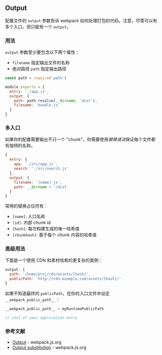 ## Output

配置文件的 `output` 参数告诉 webpack 如何处理打包的代码。注意，尽管可以有多个入口，但只能有一个 `output`。

### 用法

`output` 参数至少要包含以下两个属性：

- `filename` 指定输出文件的名称
- 绝对路径 `path` 指定输出路径

```js
const path = require('path')

module.exports = {
  entry: './app.js',
  output: {
    path: path.resolve(__dirname, 'dist'),
    filename: 'bundle.js'
  }
}
```

### 多入口

如果你的配置需要输出不只一个 "chunk"，你需要使用*替换语法*保证每个文件都有独特的名称。

```js
{
  entry: {
    app: './src/app.js',
    search: './src/search.js'
  },
  output: {
    filename: '[name].js',
    path: __dirname + '/dist'
  }
}
```

常用的替换占位符有：

- `[name]`: 入口名称
- `[id]`: 内部 chunk id
- `[hash]`: 每次构建生成的唯一哈希值
- `[chunkhash]`: 基于每个 chunk 内容的哈希值

### 高级用法

下面是一个使用 CDN 和素材哈希的更复杂的案例：

```js
output: {
  path: '/home/proj/cdn/assets/[hash]',
  publicPath: 'http://cdn.example.com/assets/[hash]/'
}
```

如果不知道最终的 `publicPath`，在你的入口文件中设定 `__webpack_public_path__`：

```js
__webpack_public_path__ = myRuntimePublicPath

// rest of your application entry
```

### 参考文献

- [Output](https://webpack.js.org/concepts/output/) - webpack.js.org
- [Output substitution](https://webpack.js.org/configuration/output/#output-filename) - webpack.js.org